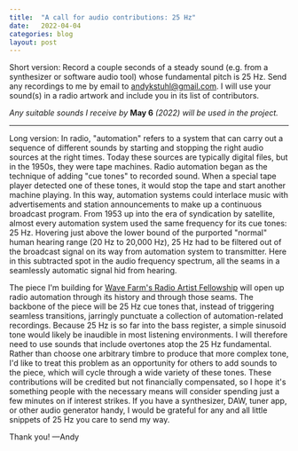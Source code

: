```yaml
---
title:  "A call for audio contributions: 25 Hz"
date:   2022-04-04
categories: blog
layout: post
---
```


Short version: Record a couple seconds of a steady sound (e.g. from a synthesizer or software audio tool) whose fundamental pitch is 25 Hz. Send any recordings to me by email to [andykstuhl@gmail.com](mailto:andykstuhl@gmail.com). I will use your sound(s) in a radio artwork and include you in its list of contributors.

_Any suitable sounds I receive by_ **May 6** _(2022) will be used in the project._

---

Long version: In radio, "automation" refers to a system that can carry out a sequence of different sounds by starting and stopping the right audio sources at the right times. Today these sources are typically digital files, but in the 1950s, they were tape machines. Radio automation began as the technique of adding "cue tones" to recorded sound. When a special tape player detected one of these tones, it would stop the tape and start another machine playing. In this way, automation systems could interlace music with advertisements and station announcements to make up a continuous broadcast program. From 1953 up into the era of syndication by satellite, almost every automation system used the same frequency for its cue tones: 25 Hz. Hovering just above the lower bound of the purported "normal" human hearing range (20 Hz to 20,000 Hz), 25 Hz had to be filtered out of the broadcast signal on its way from automation system to transmitter. Here in this subtracted spot in the audio frequency spectrum, all the seams in a seamlessly automatic signal hid from hearing.

The piece I'm building for [Wave Farm's Radio Artist Fellowship](https://wavefarm.org/radio/wgxc/calendar/x1x6q0) will open up radio automation through its history and through those seams. The backbone of the piece will be 25 Hz cue tones that, instead of triggering seamless transitions, jarringly punctuate a collection of automation-related recordings. Because 25 Hz is so far into the bass register, a simple sinusoid tone would likely be inaudible in most listening environments. I will therefore need to use sounds that include overtones atop the 25 Hz fundamental. Rather than choose one arbitrary timbre to produce that more complex tone, I'd like to treat this problem as an opportunity for others to add sounds to the piece, which will cycle through a wide variety of these tones. These contributions will be credited but not financially compensated, so I hope it's something people with the necessary means will consider spending just a few minutes on if interest strikes. If you have a synthesizer, DAW, tuner app, or other audio generator handy, I would be grateful for any and all little snippets of 25 Hz you care to send my way.

Thank you!
—Andy
